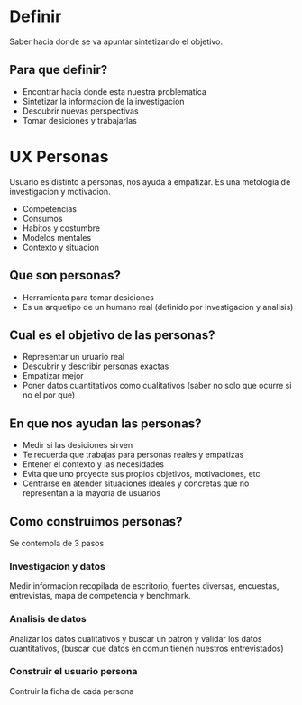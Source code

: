 # Definir 
Saber hacia donde se va apuntar sintetizando el objetivo.

## Para que definir?
- Encontrar hacia donde esta nuestra problematica 
- Sintetizar la informacion de la investigacion 
- Descubrir nuevas perspectivas 
- Tomar desiciones y trabajarlas 

# UX Personas 
Usuario es distinto a personas, nos ayuda a empatizar. Es una metologia de investigacion y motivacion.
- Competencias 
- Consumos 
- Habitos y costumbre 
- Modelos mentales 
- Contexto y situacion 

## Que son personas? 
- Herramienta para tomar desiciones 
- Es un arquetipo de un humano real (definido por investigacion y analisis)

## Cual es el objetivo de las personas? 
- Representar un uruario real 
- Descubrir y describir personas exactas 
- Empatizar mejor 
- Poner datos cuantitativos como cualitativos (saber no solo que ocurre si no el por que)

## En que nos ayudan las personas? 
- Medir si las desiciones sirven 
- Te recuerda que trabajas para personas reales y empatizas 
- Entener el contexto y las necesidades
- Evita que uno proyecte sus propios objetivos, motivaciones, etc 
- Centrarse en atender situaciones ideales y concretas que no representan a la mayoria de usuarios 

## Como construimos personas?
Se contempla de 3 pasos

### Investigacion y datos 
Medir informacion recopilada de escritorio, fuentes diversas, encuestas, entrevistas, mapa de competencia y benchmark.

### Analisis de datos 
Analizar los datos cualitativos y buscar un patron y validar los datos cuantitativos, (buscar que datos en comun tienen nuestros entrevistados)

### Construir el usuario persona 
Contruir la ficha de cada persona

